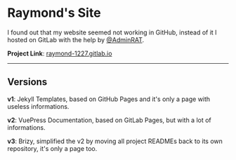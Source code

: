 # Raymond's Site

I found out that my website seemed not working in GitHub, instead of it I hosted on GitLab with the help by [@AdminRAT](https://github.com/AdminRAT).

**Project Link**: [raymond-1227.gitlab.io](https://gitlab.com/raymond-1227/raymond-1227.gitlab.io)

---

## Versions

**v1**: Jekyll Templates, based on GitHub Pages and it's only a page with useless informations.

**v2**: VuePress Documentation, based on GitLab Pages, but with a lot of informations.

**v3**: Brizy, simplified the v2 by moving all project READMEs back to its own repository, it's only a page too.
